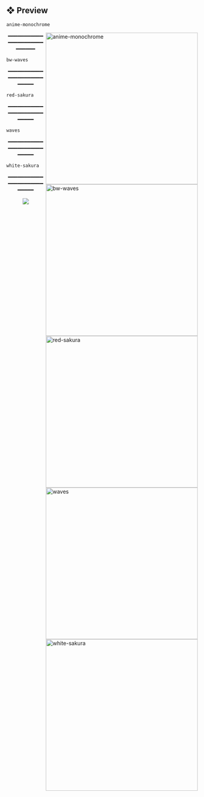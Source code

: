## ❖ Preview

`anime-monochrome`

<img src="https://raw.githubusercontent.com/WahidIslamLinad/WahidIslamLinad/main/wallpapers/anime-monochrome.jpg" alt="anime-monochrome" align="right" width="400px">
<p align="center"> ━━━━━━━━━━━━━━━━━━━━━━━━━━━━ </p>

`bw-waves`

<img src="https://raw.githubusercontent.com/WahidIslamLinad/WahidIslamLinad/main/wallpapers/bw-waves.png" alt="bw-waves" align="right" width="400px">
<p align="center">━━━━━━━━━━━━━━━━━━━━━━━━━━━</p>

`red-sakura`

<img src="https://raw.githubusercontent.com/WahidIslamLinad/WahidIslamLinad/main/wallpapers/red-sakura.jpg" alt="red-sakura" align="right" width="400px">
<p align="center"> ━━━━━━━━━━━━━━━━━━━━━━━━━━━ </p>

`waves`

<img src="https://raw.githubusercontent.com/WahidIslamLinad/WahidIslamLinad/main/wallpapers/waves.png" alt="waves" align="right" width="400px">
<p align="center"> ━━━━━━━━━━━━━━━━━━━━━━━━━━━ </p>

`white-sakura`

<img src="https://raw.githubusercontent.com/WahidIslamLinad/WahidIslamLinad/main/wallpapers/white-sakura.jpg" alt="white-sakura" align="right" width="400px">
<p align="center"> ━━━━━━━━━━━━━━━━━━━━━━━━━━━ </p>
<p align="center"><img src="https://raw.githubusercontent.com/catppuccin/catppuccin/dev/assets/footers/gray0_ctp_on_line.svg?sanitize=true" /></p>
